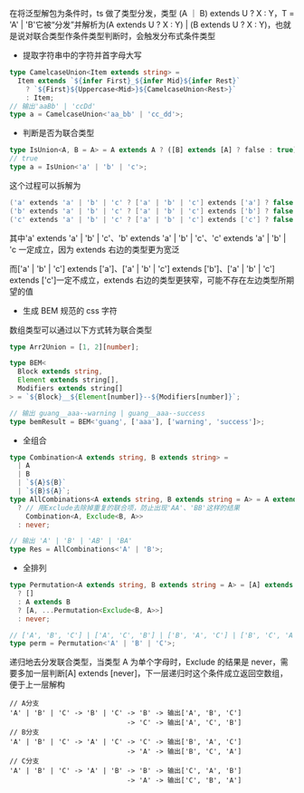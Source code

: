 在将泛型解包为条件时，ts 做了类型分发，类型 (A ｜ B) extends U ? X : Y，T = 'A' | 'B'它被“分发”并解析为(A extends U ? X : Y) | (B extends U ? X : Y)，也就是说对联合类型作条件类型判断时，会触发分布式条件类型

- 提取字符串中的字符并首字母大写

```ts
type CamelcaseUnion<Item extends string> =
  Item extends `${infer First}_${infer Mid}${infer Rest}`
    ? `${First}${Uppercase<Mid>}${CamelcaseUnion<Rest>}`
    : Item;
// 输出'aaBb' | 'ccDd'
type a = CamelcaseUnion<'aa_bb' | 'cc_dd'>;
```

- 判断是否为联合类型

```ts
type IsUnion<A, B = A> = A extends A ? ([B] extends [A] ? false : true) : never;
// true
type a = IsUnion<'a' | 'b' | 'c'>;
```

这个过程可以拆解为

```c
('a' extends 'a' | 'b' | 'c' ? ['a' | 'b' | 'c'] extends ['a'] ? false : true;) |
('b' extends 'a' | 'b' | 'c' ? ['a' | 'b' | 'c'] extends ['b'] ? false : true;) |
('c' extends 'a' | 'b' | 'c' ? ['a' | 'b' | 'c'] extends ['c'] ? false : true;)
```

其中'a' extends 'a' | 'b' | 'c'、'b' extends 'a' | 'b' | 'c'、'c' extends 'a' | 'b' | 'c 一定成立，因为 extends 右边的类型更为宽泛

而['a' | 'b' | 'c'] extends ['a']、['a' | 'b' | 'c'] extends ['b']、['a' | 'b' | 'c'] extends ['c']一定不成立，extends 右边的类型更狭窄，可能不存在左边类型所期望的值

- 生成 BEM 规范的 css 字符

数组类型可以通过以下方式转为联合类型

```ts
type Arr2Union = [1, 2][number];
```

```ts
type BEM<
  Block extends string,
  Element extends string[],
  Modifiers extends string[]
> = `${Block}__${Element[number]}--${Modifiers[number]}`;

// 输出 guang__aaa--warning | guang__aaa--success
type bemResult = BEM<'guang', ['aaa'], ['warning', 'success']>;
```

- 全组合

```ts
type Combination<A extends string, B extends string> =
  | A
  | B
  | `${A}${B}`
  | `${B}${A}`;
type AllCombinations<A extends string, B extends string = A> = A extends B
  ? // 用Exclude去除掉重复的联合项，防止出现'AA'、'BB'这样的结果
    Combination<A, Exclude<B, A>>
  : never;

// 输出 'A' | 'B' | 'AB' | 'BA'
type Res = AllCombinations<'A' | 'B'>;
```

- 全排列

```ts
type Permutation<A extends string, B extends string = A> = [A] extends [never]
  ? []
  : A extends B
  ? [A, ...Permutation<Exclude<B, A>>]
  : never;

// ['A', 'B', 'C'] | ['A', 'C', 'B'] | ['B', 'A', 'C'] | ['B', 'C', 'A'] | ['C', 'A', 'B'] | ['C', 'B', 'A']
type perm = Permutation<'A' | 'B' | 'C'>;
```

递归地去分发联合类型，当类型 A 为单个字母时，Exclude 的结果是 never，需要多加一层判断[A] extends [never]，下一层递归时这个条件成立返回空数组，便于上一层解构

```
// A分支
'A' | 'B' | 'C' -> 'B' | 'C' -> 'B' -> 输出['A', 'B', 'C']
                             -> 'C' -> 输出['A', 'C', 'B']
// B分支
'A' | 'B' | 'C' -> 'A' | 'C' -> 'C' -> 输出['B', 'A', 'C']
                             -> 'A' -> 输出['B', 'C', 'A']
// C分支
'A' | 'B' | 'C' -> 'A' | 'B' -> 'B' -> 输出['C', 'A', 'B']
                             -> 'A' -> 输出['C', 'B', 'A']
```
